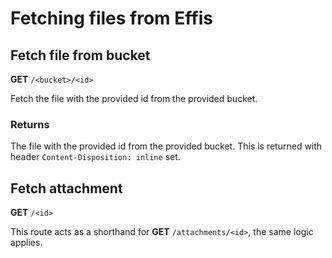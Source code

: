 # Fetching files from Effis

## Fetch file from bucket

<span class="request-method"><b>GET</b></span> `/<bucket>/<id>`

Fetch the file with the provided id from the provided bucket.

### Returns

The file with the provided id from the provided bucket. This is returned with header
`Content-Disposition: inline` set.

## Fetch attachment

<span class="request-method"><b>GET</b></span> `/<id>`

This route acts as a shorthand for <span class="request-method"><b>GET</b></span> `/attachments/<id>`,
the same logic applies.
